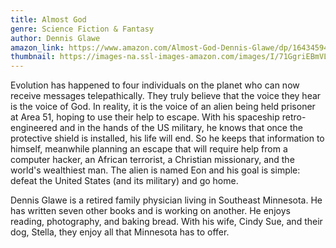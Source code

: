 ```yaml
---
title: Almost God
genre: Science Fiction & Fantasy
author: Dennis Glawe
amazon_link: https://www.amazon.com/Almost-God-Dennis-Glawe/dp/1643459422/ref=tmm_pap_swatch_0?_encoding=UTF8&qid=1643372568&sr=8-1
thumbnail: https://images-na.ssl-images-amazon.com/images/I/71GgriEBmVL.jpg
---
```

Evolution has happened to four individuals on the planet who can now receive messages telepathically. They truly believe that the voice they hear is the voice of God. In reality, it is the voice of an alien being held prisoner at Area 51, hoping to use their help to escape. With his spaceship retro-engineered and in the hands of the US military, he knows that once the protective shield is installed, his life will end. So he keeps that information to himself, meanwhile planning an escape that will require help from a computer hacker, an African terrorist, a Christian missionary, and the world's wealthiest man. The alien is named Eon and his goal is simple: defeat the United States (and its military) and go home.

Dennis Glawe is a retired family physician living in Southeast Minnesota. He has written seven other books and is working on another. He enjoys reading, photography, and baking bread. With his wife, Cindy Sue, and their dog, Stella, they enjoy all that Minnesota has to offer.